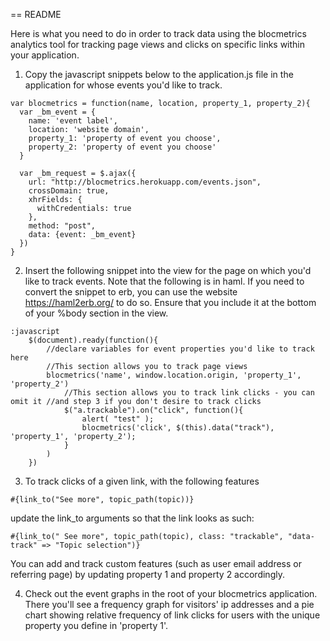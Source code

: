 == README

Here is what you need to do in order to track data using the blocmetrics analytics tool for tracking page views and clicks on specific links within your application.


  1. Copy the javascript snippets below to the application.js file in the application for whose events you'd like to track. 

```
var blocmetrics = function(name, location, property_1, property_2){
  var _bm_event = {
    name: 'event label',
    location: 'website domain',
    property_1: 'property of event you choose',
    property_2: 'property of event you choose'
  }

  var _bm_request = $.ajax({
    url: "http://blocmetrics.herokuapp.com/events.json",
    crossDomain: true,
    xhrFields: {
      withCredentials: true
    },
    method: "post",
    data: {event: _bm_event}
  })
}
```

  2. Insert the following snippet into the view for the page on which you'd like to track events. Note that the following is in haml. If you need to convert the snippet to erb, you can use the website https://haml2erb.org/ to do so. Ensure that you include it at the bottom of your %body section in the view.

```
:javascript
	$(document).ready(function(){
		//declare variables for event properties you'd like to track here
		//This section allows you to track page views
		blocmetrics('name', window.location.origin, 'property_1', 'property_2')
			//This section allows you to track link clicks - you can omit it //and step 3 if you don't desire to track clicks 
			$("a.trackable").on("click", function(){
				alert( "test" );
				blocmetrics('click', $(this).data("track"), 'property_1', 'property_2');
			}
		)
	})
```

  3. To track clicks of a given link, with the following features

```
#{link_to("See more", topic_path(topic))}
```

update the link_to arguments so that the link looks as such: 

```
#{link_to(" See more", topic_path(topic), class: "trackable", "data-track" => "Topic selection")}
```

You can add and track custom features (such as user email address or referring page) by updating property 1 and property 2 accordingly.

  4. Check out the event graphs in the root of your blocmetrics application. There you'll see a frequency graph for visitors' ip addresses and a pie chart showing relative frequency of link clicks for users with the unique property you define in 'property 1'.
